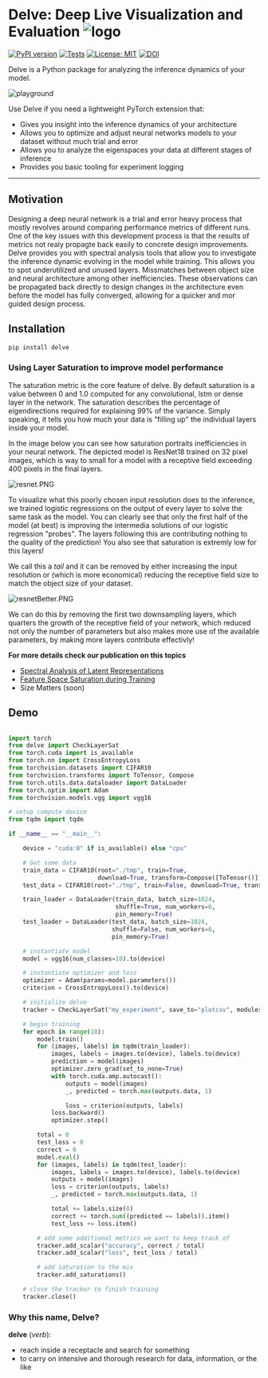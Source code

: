 # Delve: Deep Live Visualization and Evaluation ![logo](https://github.com/delve-team/delve/blob/master/images/delve_logo.png)

[![PyPI version](https://badge.fury.io/py/delve.svg)](https://badge.fury.io/py/delve) [![Tests](https://github.com/delve-team/delve/actions/workflows/tests.yaml/badge.svg)](https://github.com/delve-team/delve/actions/workflows/tests.yaml) [![License: MIT](https://img.shields.io/badge/License-MIT-blue.svg)](https://opensource.org/licenses/MIT) [![DOI](https://zenodo.org/badge/136951823.svg)](https://zenodo.org/badge/latestdoi/136951823)

Delve is a Python package for analyzing the inference dynamics of your model.

![playground](https://github.com/justinshenk/playground/blob/master/saturation_demo.gif)

Use Delve if you need a lightweight PyTorch extension that:
- Gives you insight into the inference dynamics of your architecture
- Allows you to optimize and adjust neural networks models to your dataset
  without much trial and error
- Allows you to analyze the eigenspaces your data at different stages of inference
- Provides you basic tooling for experiment logging

------------------

## Motivation

Designing a deep neural network is a trial and error heavy process that mostly revolves around comparing
performance metrics of different runs.
One of the key issues with this development process is that the results of metrics not realy propagte back easily
to concrete design improvements.
Delve provides you with spectral analysis tools that allow you to investigate the inference
dynamic evolving in the model while training.
This allows you to spot underutilized and unused layers. Missmatches between
object size and neural architecture among other inefficiencies.
These observations can be propagated back directly to design changes in the architecture even before
the model has fully converged, allowing for a quicker and mor guided design process.

## Installation

```bash
pip install delve
```


### Using Layer Saturation to improve model performance
The saturation metric is the core feature of delve. By default saturation is a value between 0 and 1.0 computed
for any convolutional, lstm or dense layer in the network.
The saturation describes the percentage of eigendirections required for explaining 99% of the variance.
Simply speaking, it tells you how much your data is "filling up" the individual layers inside
your model.

In the image below you can see how saturation portraits inefficiencies in your neural network.
The depicted model is ResNet18 trained on 32 pixel images, which is way to small for
a model with a receptive field exceeding 400 pixels in the final layers.

![resnet.PNG](./images/resnet.PNG)

To visualize what this poorly chosen input resolution does to the inference, we trained logistic regressions on the output of
every layer to solve the same task as the model.
You can clearly see that only the first half of the model (at best) is improving
the intermedia solutions of our logistic regression "probes".
The layers following this are contributing nothing to the quality of the prediction!
You also see that saturation is extremly low for this layers!

We call this a *tail* and it can be removed by either increasing the input resolution or
(which is more economical) reducing the receptive field size to match the object size of your
dataset.

![resnetBetter.PNG](./images/resnetBetter.PNG)

We can do this by removing the first two downsampling layers, which quarters the growth
of the receptive field of your network, which reduced not only the number of
parameters but also makes more use of the available parameters, by making more layers
contribute effectivly!

__For more details check our publication on this topics__
- [Spectral Analysis of Latent Representations](https://arxiv.org/abs/1907.08589)
- [Feature Space Saturation during Training](https://arxiv.org/abs/2006.08679)
- Size Matters (soon)


## Demo

````python

import torch
from delve import CheckLayerSat
from torch.cuda import is_available
from torch.nn import CrossEntropyLoss
from torchvision.datasets import CIFAR10
from torchvision.transforms import ToTensor, Compose
from torch.utils.data.dataloader import DataLoader
from torch.optim import Adam
from torchvision.models.vgg import vgg16

# setup compute device
from tqdm import tqdm

if __name__ == "__main__":

    device = "cuda:0" if is_available() else "cpu"

    # Get some data
    train_data = CIFAR10(root="./tmp", train=True,
                         download=True, transform=Compose([ToTensor()]))
    test_data = CIFAR10(root="./tmp", train=False, download=True, transform=Compose([ToTensor()]))

    train_loader = DataLoader(train_data, batch_size=1024,
                              shuffle=True, num_workers=6,
                              pin_memory=True)
    test_loader = DataLoader(test_data, batch_size=1024,
                             shuffle=False, num_workers=6,
                             pin_memory=True)

    # instantiate model
    model = vgg16(num_classes=10).to(device)

    # instantiate optimizer and loss
    optimizer = Adam(params=model.parameters())
    criterion = CrossEntropyLoss().to(device)

    # initialize delve
    tracker = CheckLayerSat("my_experiment", save_to="plotcsv", modules=model, device=device)

    # begin training
    for epoch in range(10):
        model.train()
        for (images, labels) in tqdm(train_loader):
            images, labels = images.to(device), labels.to(device)
            prediction = model(images)
            optimizer.zero_grad(set_to_none=True)
            with torch.cuda.amp.autocast():
                outputs = model(images)
                _, predicted = torch.max(outputs.data, 1)

                loss = criterion(outputs, labels)
            loss.backward()
            optimizer.step()

        total = 0
        test_loss = 0
        correct = 0
        model.eval()
        for (images, labels) in tqdm(test_loader):
            images, labels = images.to(device), labels.to(device)
            outputs = model(images)
            loss = criterion(outputs, labels)
            _, predicted = torch.max(outputs.data, 1)

            total += labels.size(0)
            correct += torch.sum((predicted == labels)).item()
            test_loss += loss.item()

        # add some additional metrics we want to keep track of
        tracker.add_scalar("accuracy", correct / total)
        tracker.add_scalar("loss", test_loss / total)

        # add saturation to the mix
        tracker.add_saturations()

    # close the tracker to finish training
    tracker.close()

````

### Why this name, Delve?

__delve__ (*verb*):

   - reach inside a receptacle and search for something
   - to carry on intensive and thorough research for data, information, or the like

